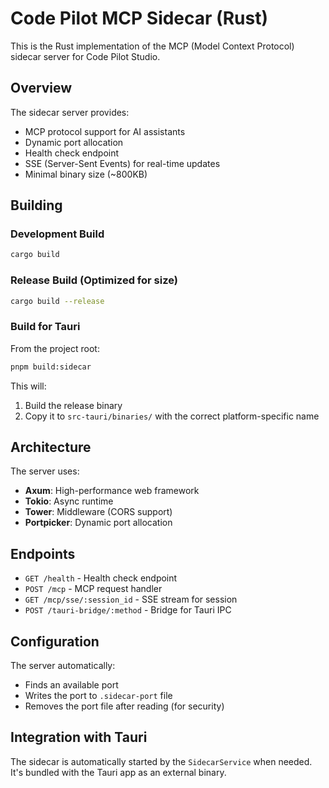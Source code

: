 # Code Pilot MCP Sidecar (Rust)

This is the Rust implementation of the MCP (Model Context Protocol) sidecar server for Code Pilot Studio.

## Overview

The sidecar server provides:
- MCP protocol support for AI assistants
- Dynamic port allocation
- Health check endpoint
- SSE (Server-Sent Events) for real-time updates
- Minimal binary size (~800KB)

## Building

### Development Build
```bash
cargo build
```

### Release Build (Optimized for size)
```bash
cargo build --release
```

### Build for Tauri
From the project root:
```bash
pnpm build:sidecar
```

This will:
1. Build the release binary
2. Copy it to `src-tauri/binaries/` with the correct platform-specific name

## Architecture

The server uses:
- **Axum**: High-performance web framework
- **Tokio**: Async runtime
- **Tower**: Middleware (CORS support)
- **Portpicker**: Dynamic port allocation

## Endpoints

- `GET /health` - Health check endpoint
- `POST /mcp` - MCP request handler
- `GET /mcp/sse/:session_id` - SSE stream for session
- `POST /tauri-bridge/:method` - Bridge for Tauri IPC

## Configuration

The server automatically:
- Finds an available port
- Writes the port to `.sidecar-port` file
- Removes the port file after reading (for security)

## Integration with Tauri

The sidecar is automatically started by the `SidecarService` when needed. It's bundled with the Tauri app as an external binary.